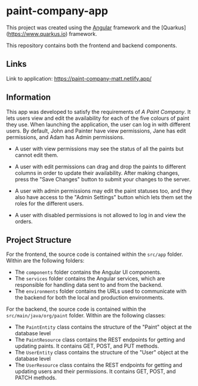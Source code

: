 # paint-company-app

This project was created using the [Angular](https://www.angular.io) framework and the [Quarkus] (https://www.quarkus.io) framework.

This repository contains both the frontend and backend components.

## Links 

Link to application: https://paint-company-matt.netlify.app/

## Information

This app was developed to satisfy the requirements of _A Paint Company_. It lets users view and edit the availability for each of the five colours of paint they use. When launching the application, the user can log in with different users. By default, John and Painter have view permissions, Jane has edit permissions, and Adam has Admin permissions. 

- A user with view permissions may see the status of all the paints but cannot edit them.

- A user with edit permissions can drag and drop the paints to different columns in order to update their availability. After making changes, press the "Save Changes" button to submit your changes to the server.

- A user with admin permissions may edit the paint statuses too, and they also have access to the "Admin Settings" button which lets them set the roles for the different users.

- A user with disabled permissions is not allowed to log in and view the orders.

## Project Structure

For the frontend, the source code is contained within the `src/app` folder. Within are the following folders:

- The `components` folder contains the Angular UI components.
- The `services` folder contains the Angular services, which are responsible for handling data sent to and from the backend.
- The `environments` folder contains the URLs used to communicate with the backend for both the local and production environments.

For the backend, the source code is contained within the `src/main/java/org/paint` folder. Within are the following classes:

- The `PaintEntity` class contains the structure of the "Paint" object at the database level
- The `PaintResource` class contains the REST endpoints for getting and updating paints. It contains GET, POST, and PUT methods.
- The `UserEntity` class contains the structure of the "User" object at the database level
- The `UserResource` class contains the REST endpoints for getting and updating users and their permissions. It contains GET, POST, and PATCH methods.
